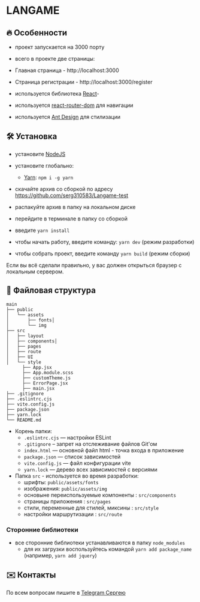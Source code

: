 # LANGAME

## :fire: Особенности

- проект запускается на 3000 порту
- всего в проекте две страницы:
- Главная страница - http://localhost:3000
- Страница регистрации - http://localhost:3000/register

- используется библиотека [React](https://ru.react.js.org/)-
- используется [react-router-dom](https://reactrouter.com/en/main/start/tutorial) для навигации
- используется [Ant Design](https://ant.design) для стилизации

## :hammer_and_wrench: Установка

- установите [NodeJS](https://nodejs.org/en/)
- установите глобально:
  - [Yarn](https://yarnpkg.com/getting-started): `npm i -g yarn`
- скачайте архив со сборкой по адресу https://github.com/serg310583/Langame-test

- распакуйте архив в папку на локальном диске
- перейдите в терминале в папку со сборкой
- введите `yarn install`
- чтобы начать работу, введите команду: `yarn dev` (режим разработки)
- чтобы собрать проект, введите команду `yarn build` (режим сборки)

Если вы всё сделали правильно, у вас должен открыться браузер с локальным сервером.

## :open_file_folder: Файловая структура

```
main
├── public
│   └── assets
│       ├── fonts│
│       └── img
├── src
│   ├── layout  
│   ├── components│  
│   ├── pages
│   ├── route
│   ├── UI
│   └── style
      ├── App.jsx
      ├── App.module.scss
      ├── customTheme.js
      ├── ErrorPage.jsx
      ├── main.jsx
├── .gitignore
├── .eslintrc.cjs
├── vite.config.js
├── package.json
├── yarn.lock
└── README.md
```

- Корень папки:
  - `.eslintrc.cjs` — настройки ESLint
  - `.gitignore` – запрет на отслеживание файлов Git'ом
  - `index.html` — основной файл html - точка входа в приложение
  - `package.json` — список зависимостей
  - `vite.config.js` — файл конфигурации vite
  - `yarn.lock` — дерево всех зависимостей с версиями
- Папка `src` - используется во время разработки:
  - шрифты: `public/assets/fonts`
  - изображения: `public/assets/img`
  - основыне переиспользуемые компоненты : `src/components`
  - страницы приложения : `src/pages`
  - стили, переменные для стилей, миксины : `src/style`
  - настройки маршрутизации : `src/route`

### Сторонние библиотеки

- все сторонние библиотеки устанавливаются в папку `node_modules`
  - для их загрузки воспользуйтеcь командой `yarn add package_name` (например, `yarn add jquery`)

## :envelope: Контакты

По всем вопросам пишите в [Telegram Сергею](https://t.me/Sergey310583)
